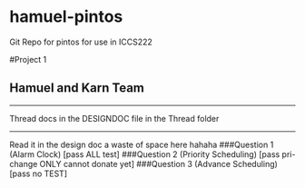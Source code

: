 # hamuel-pintos
Git Repo for pintos for use in ICCS222

#Project 1
## Hamuel and Karn Team
- - -
Thread docs in the DESIGNDOC file in the Thread folder 
- - - 

Read it in the design doc a waste of space here hahaha 
###Question 1 (Alarm Clock) [pass ALL test]
###Question 2 (Priority Scheduling) [pass pri-change ONLY cannot donate yet]
###Question 3 (Advance Scheduling) [pass no TEST]
